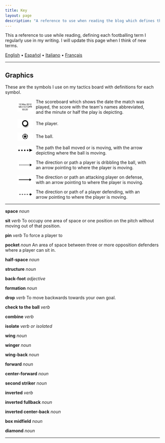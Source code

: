 ```yaml
---
title: Key
layout: page
description: "A reference to use when reading the blog which defines the symbols and football terms used in my writing."
---
```



This a reference to use while reading, defining each footballing term I regularly use in my writing. I will update this page when I think of new terms. 

<p class="language-selector">
        <a href="#" data-lang="en">English</a> • 
        <a href="#" data-lang="es">Español</a> • 
        <a href="#" data-lang="it">Italiano</a> • 
        <a href="#" data-lang="fr">Français</a>
      </p>

---

<span class="en">

## Graphics
These are the symbols I use on my tactics board with definitions for each symbol.

<figure style="display: flex;align-items: center;/* width: 10x; */"> <img src="https://raw.githubusercontent.com/kyleboas/images/main/uploads/2024/07/20/Image-20Jul2024_12:56:14.png" style="margin-right: 10px;width: 50px;"><p style="margin: auto; width: 100%;">The scoreboard which shows the date the match was played, the score with the team's names abbreviated, and the minute or half the play is depicting.</p></figure>

<figure style="display: flex;align-items: center;/* width: 10x; */"> <img src="https://raw.githubusercontent.com/kyleboas/images/main/uploads/2024/07/20/Image-20Jul2024_13:56:42.png" style="margin-right: 10px;width: 50px;"><p style="margin: auto; width: 100%;">The player.</p></figure>

<figure style="display: flex;align-items: center;/* width: 10x; */"> <img src="https://raw.githubusercontent.com/kyleboas/images/main/uploads/2024/07/20/Image-20Jul2024_13:56:43.png" style="margin-right: 10px;width: 50px;"><p style="margin: auto; width: 100%;">The ball.</p></figure>

<figure style="display: flex;align-items: center;/* width: 10x; */"> <img src="https://raw.githubusercontent.com/kyleboas/images/main/uploads/2024/07/20/Image-20Jul2024_12:44:26.png" style="margin-right: 10px;width: 50px;"><p style="margin: auto; width: 100%;">The path the ball moved or is moving, with the arrow depicting where the ball is moving.</p></figure>

<figure style="display: flex;align-items: center;/* width: 10x; */"> <img src="https://raw.githubusercontent.com/kyleboas/images/main/uploads/2024/07/20/Image-20Jul2024_13:02:13.png" style="margin-right: 10px;width: 50px;"><p style="margin: auto; width: 100%;">The direction or path a player is dribbling the ball, with an arrow pointing to where the player is moving.</p></figure>

<figure style="display: flex;align-items: center;/* width: 10x; */"> <img src="https://raw.githubusercontent.com/kyleboas/images/main/uploads/2024/07/20/Image-20Jul2024_12:56:13.png" style="margin-right: 10px;width: 50px;"><p style="margin: auto; width: 100%;">The direction or path an attacking player on defense, with an arrow pointing to where the player is moving. </p></figure>

<figure style="display: flex;align-items: center;/* width: 10x; */"> <img src="https://raw.githubusercontent.com/kyleboas/images/main/uploads/2024/07/20/Image-20Jul2024_12:44:27.png" style="margin-right: 10px;width: 50px;"><p style="margin: auto; width: 100%;">The direction or path of a player defending, with an arrow pointing to where the player is moving. </p></figure>

---

**space** *noun*

**sit** *verb*
To occupy one area of space or one position on the pitch without moving out of that position. 

**pin** *verb* To force a player to 

**pocket** *noun*
An area of space between three or more opposition defenders where a player can sit in. 

**half-space** *noun*

**structure** *noun* 

**back-foot** *adjective* 

**formation** *noun*

**drop** *verb*
To move backwards towards your own goal. 

**check to the ball** *verb*

**combine** *verb*

**isolate** *verb*
*or isolated*

**wing** *noun*

**winger** *noun*

**wing-back** *noun*

**forward** *noun*

**center-forward** *noun*

**second striker** *noun*

**inverted** *verb*

**inverted fullback** *noun*

**inverted center-back** *noun*

**box midfield** *noun*

**diamond** *noun*

---

</span>

<span class="es" style="display:none">

## Gráficos
Estos son los símbolos que uso en mi tablero de tácticas con definiciones para cada símbolo.

<figure style="display: flex;align-items: center;/* width: 10x; */"> <img src="https://raw.githubusercontent.com/kyleboas/images/main/uploads/2024/07/20/Image-20Jul2024_12:56:14.png" style="margin-right: 10px;width: 50px;"><p style="margin: auto; width: 100%;">El marcador que muestra la fecha en que se jugó el partido, el marcador con los nombres de los equipos abreviados y el minuto o mitad que se está representando.</p></figure>

<figure style="display: flex;align-items: center;/* width: 10x; */"> <img src="https://raw.githubusercontent.com/kyleboas/images/main/uploads/2024/07/20/Image-20Jul2024_13:56:42.png" style="margin-right: 10px;width: 50px;"><p style="margin: auto; width: 100%;">El jugador.</p></figure>

<figure style="display: flex;align-items: center;/* width: 10x; */"> <img src="https://raw.githubusercontent.com/kyleboas/images/main/uploads/2024/07/20/Image-20Jul2024_13:56:43.png" style="margin-right: 10px;width: 50px;"><p style="margin: auto; width: 100%;">El balón.</p></figure>

<figure style="display: flex;align-items: center;/* width: 10x; */"> <img src="https://raw.githubusercontent.com/kyleboas/images/main/uploads/2024/07/20/Image-20Jul2024_12:44:26.png" style="margin-right: 10px;width: 50px;"><p style="margin: auto; width: 100%;">El camino que la pelota se movió o está moviendo, con la flecha que muestra hacia dónde se mueve la pelota.</p></figure>

<figure style="display: flex;align-items: center;/* width: 10x; */"> <img src="https://raw.githubusercontent.com/kyleboas/images/main/uploads/2024/07/20/Image-20Jul2024_13:02:13.png" style="margin-right: 10px;width: 50px;"><p style="margin: auto; width: 100%;">La dirección o camino que un jugador está driblando el balón, con una flecha que señala hacia dónde se mueve el jugador.</p></figure>

<figure style="display: flex;align-items: center;/* width: 10x; */"> <img src="https://raw.githubusercontent.com/kyleboas/images/main/uploads/2024/07/20/Image-20Jul2024_12:56:13.png" style="margin-right: 10px;width: 50px;"><p style="margin: auto; width: 100%;">La dirección o camino de un jugador atacante en defensa, con una flecha que señala hacia dónde se mueve el jugador.</p></figure>

<figure style="display: flex;align-items: center;/* width: 10x; */"> <img src="https://raw.githubusercontent.com/kyleboas/images/main/uploads/2024/07/20/Image-20Jul2024_12:44:27.png" style="margin-right: 10px;width: 50px;"><p style="margin: auto; width: 100%;">La dirección o camino de un jugador defendiendo, con una flecha que señala hacia dónde se mueve el jugador.</p></figure>

---

**space** *sustantivo*

**sit** *verbo*
Ocupar una área de espacio o una posición en el campo sin moverse de esa posición.

**pin** *verbo* Forzar a un jugador a

**pocket** *sustantivo*
Un área de espacio entre tres o más defensores del equipo contrario donde un jugador puede quedarse.

**half-space** *sustantivo*

**structure** *sustantivo*

**back-foot** *adjetivo*

**formation** *sustantivo*

**drop** *verbo*
Moverse hacia atrás hacia tu propia portería.

**check to the ball** *verbo*

**combine** *verbo*

**isolate** *verbo*
*or isolated*

**wing** *sustantivo*

**winger** *sustantivo*

**wing-back** *sustantivo*

**forward** *sustantivo*

**center-forward** *sustantivo*

**second striker** *sustantivo*

**inverted** *verbo*

**inverted fullback** *sustantivo*

**inverted center-back** *sustantivo*

**box midfield** *sustantivo*

**diamond** *sustantivo*

---

</span>

<script>
// Get the language selector and content container elements
const languageSelector = document.querySelectorAll('.language-selector a');
const contentContainer = document.getElementById('content-container');
const enContent = document.querySelector('.en');
const esContent = document.querySelector('.es');

// Function to update the content based on the selected language
function updateContent(lang) {
  if (lang === 'en') {
    enContent.style.display = 'block';
    esContent.style.display = 'none';
  } else if (lang === 'es') {
    enContent.style.display = 'none';
    esContent.style.display = 'block';
  } else {
    enContent.style.display = 'none';
    esContent.style.display = 'none';
  }
}

// Initial content update
updateContent('en');

// Listen for language selection changes
languageSelector.forEach(link => {
  link.addEventListener('click', (event) => {
    event.preventDefault();
    const lang = event.target.dataset.lang;
    updateContent(lang);
  });
});
</script>